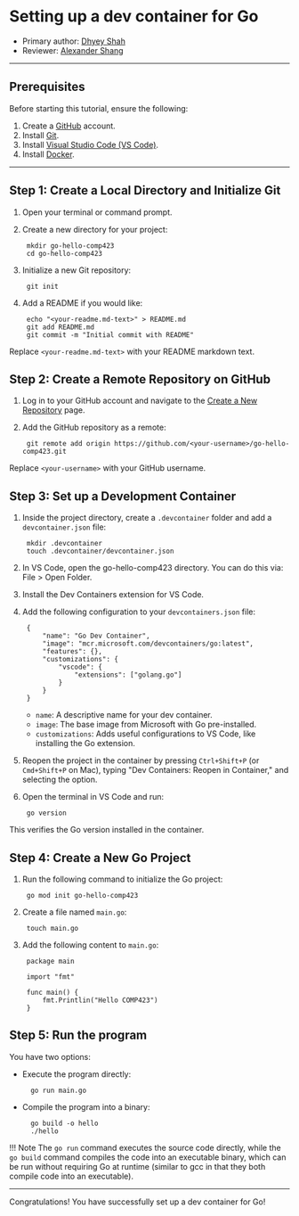 # Setting up a dev container for Go

* Primary author: [Dhyey Shah](https://github.com/dhyeyvshah)
* Reviewer: [Alexander Shang](https://github.com/alexander-shang)

---
## Prerequisites
Before starting this tutorial, ensure the following:

1. Create a [GitHub](https://github.com/) account.
2. Install [Git](https://git-scm.com/book/en/v2/Getting-Started-Installing-Git).
3. Install [Visual Studio Code (VS Code)](https://code.visualstudio.com/download).
4. Install [Docker](https://www.docker.com/get-started/).

---
## Step 1: Create a Local Directory and Initialize Git

1. Open your terminal or command prompt.

2. Create a new directory for your project:

        mkdir go-hello-comp423
        cd go-hello-comp423

3. Initialize a new Git repository:

        git init

4. Add a README if you would like:

        echo "<your-readme.md-text>" > README.md
        git add README.md
        git commit -m "Initial commit with README"
Replace ```<your-readme.md-text>``` with your README markdown text.

## Step 2: Create a Remote Repository on GitHub
1. Log in to your GitHub account and navigate to the [Create a New Repository](https://github.com/new) page.

2. Add the GitHub repository as a remote:

        git remote add origin https://github.com/<your-username>/go-hello-comp423.git
Replace ```<your-username>``` with your GitHub username.

## Step 3: Set up a Development Container
1. Inside the project directory, create a ```.devcontainer``` folder and add a ```devcontainer.json``` file:

        mkdir .devcontainer
        touch .devcontainer/devcontainer.json

2. In VS Code, open the go-hello-comp423 directory. You can do this via: File > Open Folder.
3. Install the Dev Containers extension for VS Code.
4. Add the following configuration to your ```devcontainers.json``` file:

        {
            "name": "Go Dev Container",
            "image": "mcr.microsoft.com/devcontainers/go:latest",
            "features": {},
            "customizations": {
                "vscode": {
                    "extensions": ["golang.go"]
                }
            }
        }

    - ```name```: A descriptive name for your dev container.
    - ```image```: The base image from Microsoft with Go pre-installed.
    - ```customizations```: Adds useful configurations to VS Code, like installing the Go extension.

5. Reopen the project in the container by pressing ```Ctrl+Shift+P``` (or ```Cmd+Shift+P``` on Mac), typing "Dev Containers: Reopen in Container," and selecting the option. 
6. Open the terminal in VS Code and run:

        go version
This verifies the Go version installed in the container.

## Step 4: Create a New Go Project
1. Run the following command to initialize the Go project:

        go mod init go-hello-comp423

2. Create a file named ```main.go```:

        touch main.go

3. Add the following content to ```main.go```:

        package main

        import "fmt"

        func main() {
            fmt.Printlin("Hello COMP423")
        }

## Step 5: Run the program
You have two options:

- Execute the program directly:

        go run main.go

- Compile the program into a binary:

        go build -o hello
        ./hello

!!! Note
    The ```go run``` command executes the source code directly, while the ```go build``` command
    compiles the code into an executable binary, which can be run without requiring Go at runtime
    (similar to gcc in that they both compile code into an executable).

---

Congratulations! You have successfully set up a dev container for Go!